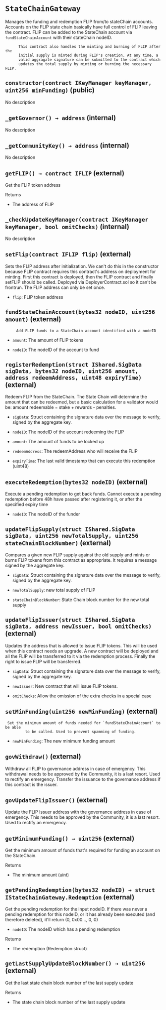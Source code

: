 # `StateChainGateway`

  Manages the funding and redemption FLIP from/to stateChain accounts.
          Accounts on the FLIP state chain basically have full control
          of FLIP leaving the contract. FLIP can be added to the StateChain
          account via `fundStateChainAccount` with their stateChain nodeID.

          This contract also handles the minting and burning of FLIP after the
          initial supply is minted during FLIP's creation. At any time, a
          valid aggragate signature can be submitted to the contract which
          updates the total supply by minting or burning the necessary FLIP.

## `constructor(contract IKeyManager keyManager, uint256 minFunding)` (public)

No description

## `_getGovernor() → address` (internal)

No description

## `_getCommunityKey() → address` (internal)

No description

## `getFLIP() → contract IFLIP` (external)

 Get the FLIP token address

Returns

- The address of FLIP

## `_checkUpdateKeyManager(contract IKeyManager keyManager, bool omitChecks)` (internal)

No description

## `setFlip(contract IFLIP flip)` (external)

 Sets the FLIP address after initialization. We can't do this in the constructor
         because FLIP contract requires this contract's address on deployment for minting.
         First this contract is deployed, then the FLIP contract and finally setFLIP
         should be called. Deployed via DeployerContract.sol so it can't be frontrun.
         The FLIP address can only be set once.

- `flip`: FLIP token address

## `fundStateChainAccount(bytes32 nodeID, uint256 amount)` (external)

         Add FLIP funds to a StateChain account identified with a nodeID

- `amount`:    The amount of FLIP tokens

- `nodeID`:    The nodeID of the account to fund

## `registerRedemption(struct IShared.SigData sigData, bytes32 nodeID, uint256 amount, address redeemAddress, uint48 expiryTime)` (external)

 Redeem FLIP from the StateChain. The State Chain will determine the amount
         that can be redeemed, but a basic calculation for a validator would be:
         amount redeemable = stake + rewards - penalties.

- `sigData`:   Struct containing the signature data over the message
                 to verify, signed by the aggregate key.

- `nodeID`:    The nodeID of the account redeeming the FLIP

- `amount`:    The amount of funds to be locked up

- `redeemAddress`:    The redeemAddress who will receive the FLIP

- `expiryTime`:   The last valid timestamp that can execute this redemption (uint48)

## `executeRedemption(bytes32 nodeID)` (external)

 Execute a pending redemption to get back funds. Cannot execute a pending
         redemption before 48h have passed after registering it, or after the specified
         expiry time

- `nodeID`:    The nodeID of the funder

## `updateFlipSupply(struct IShared.SigData sigData, uint256 newTotalSupply, uint256 stateChainBlockNumber)` (external)

 Compares a given new FLIP supply against the old supply and mints or burns
         FLIP tokens from this contract as appropriate.
         It requires a message signed by the aggregate key.

- `sigData`:               Struct containing the signature data over the message
                             to verify, signed by the aggregate key.

- `newTotalSupply`:        new total supply of FLIP

- `stateChainBlockNumber`: State Chain block number for the new total supply

## `updateFlipIssuer(struct IShared.SigData sigData, address newIssuer, bool omitChecks)` (external)

 Updates the address that is allowed to issue FLIP tokens. This will be used when this
         contract needs an upgrade. A new contract will be deployed and all the FLIP will be
         transferred to it via the redemption process. Finally the right to issue FLIP will be transferred.

- `sigData`:     Struct containing the signature data over the message
                   to verify, signed by the aggregate key.

- `newIssuer`:   New contract that will issue FLIP tokens.

- `omitChecks`: Allow the omission of the extra checks in a special case

## `setMinFunding(uint256 newMinFunding)` (external)

     Set the minimum amount of funds needed for `fundStateChainAccount` to be able
             to be called. Used to prevent spamming of funding.

- `newMinFunding`:   The new minimum funding amount

## `govWithdraw()` (external)

Withdraw all FLIP to governance address in case of emergency. This withdrawal needs
        to be approved by the Community, it is a last resort. Used to rectify an emergency.
        Transfer the issuance to the governance address if this contract is the issuer.

## `govUpdateFlipIssuer()` (external)

Update the FLIP Issuer address with the governance address in case of emergency.
        This needs to be approved by the Community, it is a last resort. Used to rectify
        an emergency.

## `getMinimumFunding() → uint256` (external)

 Get the minimum amount of funds that's required for funding
         an account on the StateChain.

Returns

- The minimum amount (uint)

## `getPendingRedemption(bytes32 nodeID) → struct IStateChainGateway.Redemption` (external)

 Get the pending redemption for the input nodeID. If there was never
         a pending redemption for this nodeID, or it has already been executed
         (and therefore deleted), it'll return (0, 0x00..., 0, 0)

- `nodeID`:   The nodeID which has a pending redemption

Returns

- The redemption (Redemption struct)

## `getLastSupplyUpdateBlockNumber() → uint256` (external)

 Get the last state chain block number of the last supply update

Returns

- The state chain block number of the last supply update
